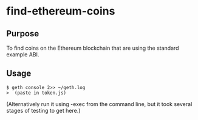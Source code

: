 # find-ethereum-coins

Purpose
-------
To find coins on the Ethereum blockchain that are using the standard example ABI.

Usage
-------
```
$ geth console 2>> ~/geth.log
>  (paste in token.js)
```
(Alternatively run it using -exec from the command line, but it took several stages of testing to get here.)

